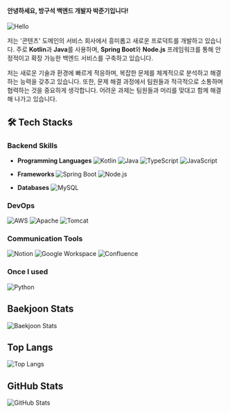 #### 안녕하세요, 방구석 백엔드 개발자 박준기입니다!

![Hello](https://media.giphy.com/media/3o6Zt8zb1tz3YgFyUE/giphy.gif)

저는 '콘텐츠' 도메인의 서비스 회사에서 흥미롭고 새로운 프로덕트를 개발하고 있습니다. 주로 **Kotlin**과 **Java**를 사용하며, **Spring Boot**와 **Node.js** 프레임워크를 통해 안정적이고 확장 가능한 백엔드 서비스를 구축하고 있습니다.

저는 새로운 기술과 환경에 빠르게 적응하며, 복잡한 문제를 체계적으로 분석하고 해결하는 능력을 갖추고 있습니다. 또한, 문제 해결 과정에서 팀원들과 적극적으로 소통하며 협력하는 것을 중요하게 생각합니다. 어려운 과제는 팀원들과 머리를 맞대고 함께 해결해 나가고 있습니다.

## 🛠 Tech Stacks

### Backend Skills
- **Programming Languages**
  ![Kotlin](https://img.shields.io/badge/Kotlin-0095D5?style=flat-square&logo=kotlin&logoColor=white)
  ![Java](https://img.shields.io/badge/Java-007396?style=flat-square&logo=openjdk&logoColor=white)
  ![TypeScript](https://img.shields.io/badge/TypeScript-007ACC?style=flat-square&logo=typescript&logoColor=white)
  ![JavaScript](https://img.shields.io/badge/JavaScript-F7DF1E?style=flat-square&logo=javascript&logoColor=black)
  
- **Frameworks**
  ![Spring Boot](https://img.shields.io/badge/Spring%20Boot-6DB33F?style=flat-square&logo=spring-boot&logoColor=white)
  ![Node.js](https://img.shields.io/badge/Node.js-339933?style=flat-square&logo=node.js&logoColor=white)

- **Databases**
  ![MySQL](https://img.shields.io/badge/MySQL-4479A1?style=flat-square&logo=mysql&logoColor=white)

### DevOps
![AWS](https://img.shields.io/badge/AWS-232F3E?style=flat-square&logo=amazon-aws&logoColor=white)
![Apache](https://img.shields.io/badge/Apache-D22128?style=flat-square&logo=apache&logoColor=white)
![Tomcat](https://img.shields.io/badge/Tomcat-F8DC75?style=flat-square&logo=apache-tomcat&logoColor=black)

### Communication Tools
![Notion](https://img.shields.io/badge/Notion-000000?style=flat-square&logo=notion&logoColor=white)
![Google Workspace](https://img.shields.io/badge/Google%20Workspace-4285F4?style=flat-square&logo=google&logoColor=white)
![Confluence](https://img.shields.io/badge/Confluence-172B4D?style=flat-square&logo=confluence&logoColor=white)

### Once I used 
![Python](https://img.shields.io/badge/Python-3776AB?style=flat-square&logo=python&logoColor=white)

## Baekjoon Stats
![Baekjoon Stats](http://mazassumnida.wtf/api/v2/generate_badge?boj=qmqqqqm)

## Top Langs
![Top Langs](https://github-readme-stats.vercel.app/api/top-langs/?username=jungi-park&layout=compact&hide=python,html)

## GitHub Stats
![GitHub Stats](https://github-readme-streak-stats.herokuapp.com/?user=jungi-park&hide_border=true&theme=react)



